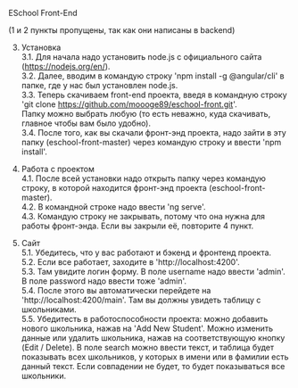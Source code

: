 ESchool Front-End  

(1 и 2 пункты пропущены, так как они написаны в backend)  

3. Установка  
  3.1. Для начала надо установить node.js с официального сайта (https://nodejs.org/en/).  
  3.2. Далее, вводим в командую строку 'npm install -g @angular/cli' в папке, где у нас был установлен node.js.  
  3.3. Теперь скачиваем front-end проекта, введя в командную строку 'git clone https://github.com/moooge89/eschool-front.git'.  
  Папку можно выбрать любую (то есть неважно, куда скачивать, главное чтобы вам было удобно).  
  3.4. После того, как вы скачали фронт-энд проекта, надо зайти в эту папку (eschool-front-master) через командую строку и ввести 'npm install'.  
  
4. Работа с проектом  
  4.1. После всей установки надо открыть папку через командую строку, в которой находится фронт-энд проекта (eschool-front-master).  
  4.2. В командной строке надо ввести 'ng serve'.  
  4.3. Командую строку не закрывать, потому что она нужна для работы фронт-энда. Если вы закрыли её, повторите 4 пункт.

5. Сайт  
  5.1. Убедитесь, что у вас работают и бэкенд и фронтенд проекта.  
  5.2. Если все работает, заходите в 'http://localhost:4200'.    
  5.3. Там увидите логин форму. В поле username надо ввести 'admin'. В поле password надо ввести тоже 'admin'.  
  5.4. После этого вы автоматически перейдете на 'http://localhost:4200/main'. Там вы должны увидеть таблицу с школьниками.  
  5.5. Убедитесть в работоспособности проекта: можно добавить нового школьника, нажав на 'Add New Student'. Можно изменить данные или удалить школьника, нажав на соответствующую кнопку (Edit / Delete). В поле search можно ввести текст, и таблица будет показывать всех школьников, у которых в имени или в фамилии есть данный текст.  Если совпадении не будет, то будет показываться все школьники.
